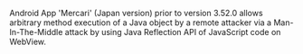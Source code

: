 Android App 'Mercari' (Japan version) prior to version 3.52.0 allows arbitrary method execution of a Java object by a remote attacker via a Man-In-The-Middle attack by using Java Reflection API of JavaScript code on WebView.